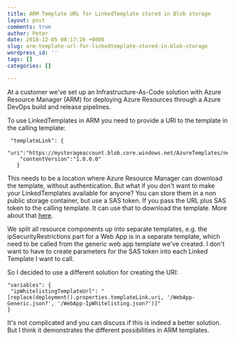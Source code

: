 ```yaml
---
title: ARM Template URL for LinkedTemplate stored in Blob storage
layout: post
comments: true
author: Peter
date: 2018-12-05 08:17:26 +0000
slug: arm-template-url-for-linkedtemplate-stored-in-blob-storage
wordpress_id: ''
tags: []
categories: []

---
```

At a customer we've set up an Infrastructure-As-Code solution with Azure Resource Manager (ARM) for deploying Azure Resources through a Azure DevOps build and release pipelines.

To use LinkedTemplates in ARM you need to provide a URI to the template in the calling template:

     "templateLink": { 
     	"uri":"https://mystorageaccount.blob.core.windows.net/AzureTemplates/newStorageAccount.json",           
        "contentVersion":"1.0.0.0"        
       }

This needs to be a location where Azure Resource Manager can download the template, without authentication. But what if you don't want to make your LinkedTemplates available for anyone? You can store them in a non public storage container, but use a SAS token. If you pass the URL plus SAS token to the calling template. It can use that to download the template. More about that [here](https://docs.microsoft.com/en-us/azure/azure-resource-manager/resource-group-linked-templates#securing-an-external-template). 

We split all resource components up into separate templates, e.g. the ipSecurityRestrictions part for a Web App is in a separate template, which need to be called from the generic web app template we've created. I don't want to have to create parameters for the SAS token into each Linked Template I want to call. 

So I decided to use a different solution for creating the URI:

    "variables": {  
     "ipWhitelistingTemplateUrl": "[replace(deployment().properties.templateLink.uri, '/WebApp-Generic.json?', '/WebApp-IpWhitelisting.json?')]"
    }

It's not complicated and you can discuss if this is indeed a better solution. But I think it demonstrates the different possibilities in ARM templates. 